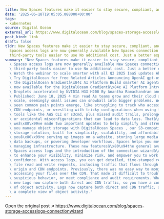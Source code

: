 ```yaml
---
title: New Spaces features make it easier to stay secure, compliant, and in control
date: '2025-06-18T19:05:05.088000+00:00'
tags:
- kubernetes
source: Digital Ocean
external_url: https://www.digitalocean.com/blog/spaces-storage-accesslogs-connectionwizard
post_kind: link
draft: false
tldr: New Spaces features make it easier to stay secure, compliant, and in control
  Spaces access logs are now generally available New Spaces connection wizard makes
  third-party tools easier to use No additional cost. Just a better experience.
summary: "New Spaces features make it easier to stay secure, compliant, and in control\
  \ Spaces access logs are now generally available New Spaces connection wizard makes\
  \ third-party tools easier to use No additional cost. Just a better experience.\
  \ Watch the webinar to scale smarter with all Q2 2025 IaaS updates About the author(s)\
  \ Try DigitalOcean for free Related Articles Announcing OpenAI gpt-oss Models on\
  \ the DigitalOcean Gradientâ\x84¢ AI Platform Build smarter AI agents: new tools\
  \ now available for the DigitalOcean Gradientâ\x84¢ AI Platform Introducing GPU\
  \ Droplets accelerated by NVIDIA HGX H200 By Anantha Ramachandran and Keshav Attrey\
  \ Published: June 18, 2025 4 min read As teams grow and their cloud storage needs\
  \ scale, seemingly small issues can snowball into bigger problems. Weâ\x80\x99ve\
  \ seen common pain points emerge, like struggling to track who accessed files through\
  \ CDN endpoints, or wrestling with tricky configurations when using third-party\
  \ tools like the AWS CLI or s3cmd, plus missed audit trails, prolonged troubleshooting,\
  \ or accidental misconfigurations that can lead to data loss. Thatâ\x80\x99s why\
  \ weâ\x80\x99ve made two important updates to help simplify and strengthen the way\
  \ you manage object storage with DigitalOcean Spaces , our S3-compatible object\
  \ storage solution, built for simplicity, scalability, and affordability. Whether\
  \ youâ\x80\x99re serving up images on a website, storing large media files, managing\
  \ data backups, or powering developer workflows, Spaces helps you move fast without\
  \ managing infrastructure. These new featuresâ\x80\x94the general availability of\
  \ Spaces access logs and the introduction of the connection wizardâ\x80\x94are designed\
  \ to enhance your visibility, minimize risk, and empower you to work with greater\
  \ confidence. With access logs, you can get detailed, time-stamped records of all\
  \ file read and write requests, including traffic that flows through both Spaces\
  \ origin and CDN endpoints. Previously, there was no easy way to monitor who was\
  \ accessing your files over the CDN. That made it difficult to troubleshoot, detect\
  \ suspicious behavior, or meet compliance and audit requirements. Whatâ\x80\x99\
  s new Logs now capture both direct and CDN traffic, so you have a complete view\
  \ of object activity. Logs now capture both direct and CDN traffic, so you have\
  \ a complete view of object activity."
---
```

Open the original post ↗ https://www.digitalocean.com/blog/spaces-storage-accesslogs-connectionwizard
